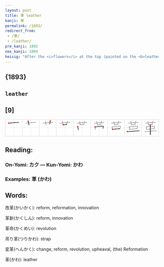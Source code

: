 ```yaml
---
layout: post
title: 革 leather
kanji: 革
permalink: /1893/
redirect_from:
 - /革/
 - /leather/
pre_kanji: 1892
nex_kanji: 1894
heisig: "After the <i>flowers</i> at the top (painted on the <b>leather</b> for decoration), we see the element for <i>car</i> with the middle stroke left out. Think of the seats having been taken out so that they can be reupholstered with this decorated <b>leather</b>."
---
```


## {1893}

## `leather`

## [9]

<div class="stroke"><img src="../images/E99DA9.png" /></div>

## Reading:

### On-Yomi: カク &mdash; Kun-Yomi: かわ

### Examples: 革 (かわ)

## Words:

改革(かいかく): reform, reformation, innovation

革新(かくしん): reform, innovation

革命(かくめい): revolution

吊り革(つりかわ): strap

変革(へんかく): change, reform, revolution, upheaval, (the) Reformation

革(かわ): leather
